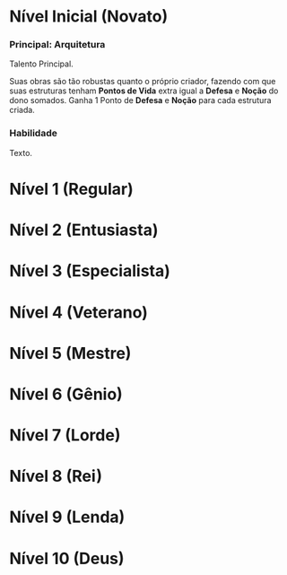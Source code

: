# Nível Inicial (Novato)

### Principal: Arquitetura

Talento Principal.

Suas obras são tão robustas quanto o próprio criador, fazendo com que suas estruturas tenham **Pontos de Vida** extra igual a **Defesa** e **Noção** do dono somados. Ganha 1 Ponto de **Defesa** e **Noção** para cada estrutura criada.

### Habilidade

Texto.

# Nível 1 (Regular)

# Nível 2 (Entusiasta)

# Nível 3 (Especialista)

# Nível 4 (Veterano)

# Nível 5 (Mestre)

# Nível 6 (Gênio)

# Nível 7 (Lorde)

# Nível 8 (Rei)

# Nível 9 (Lenda)

# Nível 10 (Deus)
